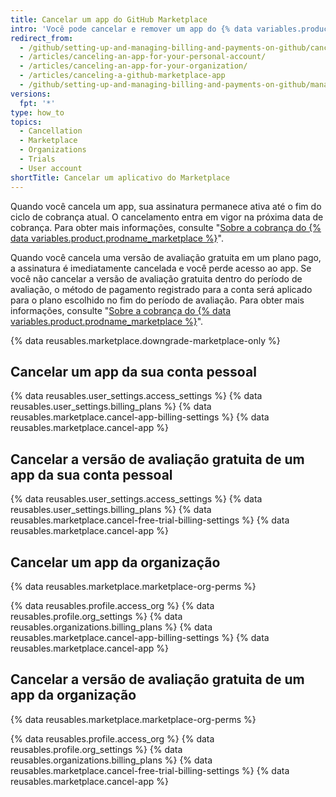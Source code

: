 ```yaml
---
title: Cancelar um app do GitHub Marketplace
intro: 'Você pode cancelar e remover um app do {% data variables.product.prodname_marketplace %} da sua conta a qualquer momento.'
redirect_from:
  - /github/setting-up-and-managing-billing-and-payments-on-github/canceling-a-github-marketplace-app
  - /articles/canceling-an-app-for-your-personal-account/
  - /articles/canceling-an-app-for-your-organization/
  - /articles/canceling-a-github-marketplace-app
  - /github/setting-up-and-managing-billing-and-payments-on-github/managing-billing-for-github-marketplace-apps/canceling-a-github-marketplace-app
versions:
  fpt: '*'
type: how_to
topics:
  - Cancellation
  - Marketplace
  - Organizations
  - Trials
  - User account
shortTitle: Cancelar um aplicativo do Marketplace
---
```


Quando você cancela um app, sua assinatura permanece ativa até o fim do ciclo de cobrança atual. O cancelamento entra em vigor na próxima data de cobrança. Para obter mais informações, consulte "[Sobre a cobrança do {% data variables.product.prodname_marketplace %}](/articles/about-billing-for-github-marketplace)".

Quando você cancela uma versão de avaliação gratuita em um plano pago, a assinatura é imediatamente cancelada e você perde acesso ao app. Se você não cancelar a versão de avaliação gratuita dentro do período de avaliação, o método de pagamento registrado para a conta será aplicado para o plano escolhido no fim do período de avaliação. Para obter mais informações, consulte "[Sobre a cobrança do {% data variables.product.prodname_marketplace %}](/articles/about-billing-for-github-marketplace)".

{% data reusables.marketplace.downgrade-marketplace-only %}

## Cancelar um app da sua conta pessoal

{% data reusables.user_settings.access_settings %}
{% data reusables.user_settings.billing_plans %}
{% data reusables.marketplace.cancel-app-billing-settings %}
{% data reusables.marketplace.cancel-app %}

## Cancelar a versão de avaliação gratuita de um app da sua conta pessoal

{% data reusables.user_settings.access_settings %}
{% data reusables.user_settings.billing_plans %}
{% data reusables.marketplace.cancel-free-trial-billing-settings %}
{% data reusables.marketplace.cancel-app %}

## Cancelar um app da organização

{% data reusables.marketplace.marketplace-org-perms %}


{% data reusables.profile.access_org %}
{% data reusables.profile.org_settings %}
{% data reusables.organizations.billing_plans %}
{% data reusables.marketplace.cancel-app-billing-settings %}
{% data reusables.marketplace.cancel-app %}

## Cancelar a versão de avaliação gratuita de um app da organização

{% data reusables.marketplace.marketplace-org-perms %}


{% data reusables.profile.access_org %}
{% data reusables.profile.org_settings %}
{% data reusables.organizations.billing_plans %}
{% data reusables.marketplace.cancel-free-trial-billing-settings %}
{% data reusables.marketplace.cancel-app %}

